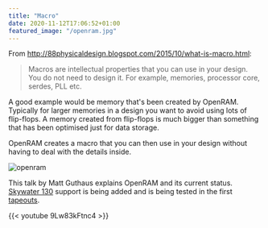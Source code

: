 ```yaml
---
title: "Macro"
date: 2020-11-12T17:06:52+01:00
featured_image: "/openram.jpg"
---
```


From http://88physicaldesign.blogspot.com/2015/10/what-is-macro.html:

> Macros are intellectual properties that you can use in your design. You do not need to design it.
For example, memories, processor core, serdes, PLL etc. 

A good example would be memory that's been created by OpenRAM. Typically for larger memories in a design you
want to avoid using lots of flip-flops. A memory created from flip-flops is much bigger than something that has
been optimised just for data storage.

OpenRAM creates a macro that you can then use in your design without having to deal with the details inside.

![openram](/openram.jpg)

This talk by Matt Guthaus explains OpenRAM and its current status. [Skywater 130](/terminology/pdk) support is being added
and is being tested in the first [tapeouts](/terminology/tapeout).

{{< youtube 9Lw83kFtnc4 >}}
